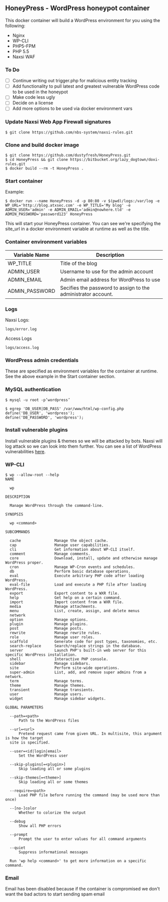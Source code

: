 ## HoneyPress - WordPress honeypot container

This docker container will build a WordPress environment for you using the following:
* Nginx
* WP-CLI
* PHP5-FPM
* PHP 5.5
* Naxsi WAF

### To Do
- [ ] Continue writing out trigger.php for malicious entity tracking
- [ ] Add functionality to pull latest and greatest vulnerable WordPress code to be used in the honeypot
- [ ] Make code less ugly
- [ ] Decide on a license
- [ ] Add more options to be used via docker environment vars

### Update Naxsi Web App Firewall signatures
```
$ git clone https://github.com/nbs-system/naxsi-rules.git
```

### Clone and build docker image
```
$ git clone https://github.com/dustyfresh/HoneyPress.git
$ cd HoneyPress && git clone https://bitbucket.org/lazy_dogtown/doxi-rules.git
$ docker build --rm -t HoneyPress .
```

### Start container
Example:
```
$ docker run --name HoneyPress -d -p 80:80 -v $(pwd)/logs:/var/log -e WP_URL='http://blog.atxsec.com' -e WP_TITLE='My blog' -e ADMIN_USER='admin' -e ADMIN_EMAIL='admin@nowhere.tld' -e ADMIN_PASSWORD='password123' HoneyPress
```
This will start your HoneyPress container. You can see we're specifying the site_url in a docker environment variable at runtime as well as the title.

### Container environment variables
Variable Name  | Description
-------------- | -------------
WP_TITLE  | Title of the blog
ADMIN_USER | Username to use for the admin account
ADMIN_EMAIL | Admin email address for WordPress to use
ADMIN_PASSWORD | Secifies the password to assign to the administrator account.

### Logs
Naxsi Logs:
```
logs/error.log
```

Access Logs
```
logs/access.log
```

### WordPress admin credentials
These are specified as environment variables for the container at runtime. See the above example in the Start container section.

### MySQL authentication
```
$ mysql -u root -p’wordpress’
```

```
$ egrep 'DB_USER|DB_PASS' /var/www/html/wp-config.php
define('DB_USER', 'wordpress');
define('DB_PASSWORD', 'wordpress');
```

### Install vulnerable plugins
Install vulnerable plugins & themes so we will be attacked by bots. Naxsi will log attack so we can look into them further. You can see a list of WordPress vulnerabilities [here](https://wpvulndb.com/).

### WP-CLI
```
$ wp --allow-root --help
NAME

  wp

DESCRIPTION

  Manage WordPress through the command-line.

SYNOPSIS

  wp <command>

SUBCOMMANDS

  cache               Manage the object cache.
  cap                 Manage user capabilities.
  cli                 Get information about WP-CLI itself.
  comment             Manage comments.
  core                Download, install, update and otherwise manage WordPress proper.
  cron                Manage WP-Cron events and schedules.
  db                  Perform basic database operations.
  eval                Execute arbitrary PHP code after loading WordPress.
  eval-file           Load and execute a PHP file after loading WordPress.
  export              Export content to a WXR file.
  help                Get help on a certain command.
  import              Import content from a WXR file.
  media               Manage attachments.
  menu                List, create, assign, and delete menus
  network
  option              Manage options.
  plugin              Manage plugins.
  post                Manage posts.
  rewrite             Manage rewrite rules.
  role                Manage user roles.
  scaffold            Generate code for post types, taxonomies, etc.
  search-replace      Search/replace strings in the database.
  server              Launch PHP's built-in web server for this specific WordPress installation.
  shell               Interactive PHP console.
  sidebar             Manage sidebars.
  site                Perform site-wide operations.
  super-admin         List, add, and remove super admins from a network.
  term                Manage terms.
  theme               Manage themes.
  transient           Manage transients.
  user                Manage users.
  widget              Manage sidebar widgets.

GLOBAL PARAMETERS

  --path=<path>
      Path to the WordPress files

  --url=<url>
      Pretend request came from given URL. In multisite, this argument is how the target
  site is specified.

  --user=<id|login|email>
      Set the WordPress user

  --skip-plugins[=<plugin>]
      Skip loading all or some plugins

  --skip-themes[=<theme>]
      Skip loading all or some themes

  --require=<path>
      Load PHP file before running the command (may be used more than once)

  --[no-]color
      Whether to colorize the output

  --debug
      Show all PHP errors

  --prompt
      Prompt the user to enter values for all command arguments

  --quiet
      Suppress informational messages

  Run 'wp help <command>' to get more information on a specific command.
```

### Email
Email has been disabled because if the container is compromised we don't want the bad actors to start sending spam email
